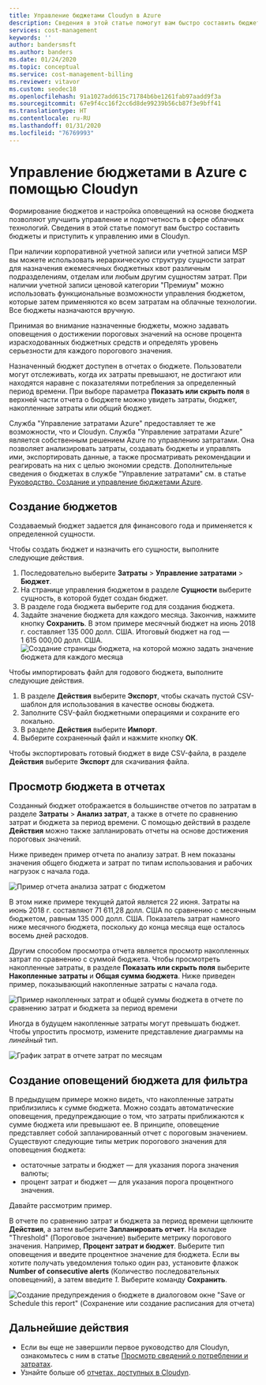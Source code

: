 ```yaml
---
title: Управление бюджетами Cloudyn в Azure
description: Сведения в этой статье помогут вам быстро составить бюджеты и приступить к управлению ими в Cloudyn.
services: cost-management
keywords: ''
author: bandersmsft
ms.author: banders
ms.date: 01/24/2020
ms.topic: conceptual
ms.service: cost-management-billing
ms.reviewer: vitavor
ms.custom: seodec18
ms.openlocfilehash: 91a1027add615c71784b6be1261fab97aadd9f3a
ms.sourcegitcommit: 67e9f4cc16f2cc6d8de99239b56cb87f3e9bff41
ms.translationtype: HT
ms.contentlocale: ru-RU
ms.lasthandoff: 01/31/2020
ms.locfileid: "76769993"
---
```

# <a name="manage-azure-budgets-with-cloudyn"></a>Управление бюджетами в Azure с помощью Cloudyn

Формирование бюджетов и настройка оповещений на основе бюджета позволяют улучшить управление и подотчетность в сфере облачных технологий. Сведения в этой статье помогут вам быстро составить бюджеты и приступить к управлению ими в Cloudyn.

При наличии корпоративной учетной записи или учетной записи MSP вы можете использовать иерархическую структуру сущности затрат для назначения ежемесячных бюджетных квот различным подразделениям, отделам или любым другим сущностям затрат. При наличии учетной записи ценовой категории "Премиум" можно использовать функциональные возможности управления бюджетом, которые затем применяются ко всем затратам на облачные технологии. Все бюджеты назначаются вручную.

Принимая во внимание назначенные бюджеты, можно задавать оповещения о достижении пороговых значений на основе процента израсходованных бюджетных средств и определять уровень серьезности для каждого порогового значения.

Назначенный бюджет доступен в отчетах о бюджете. Пользователи могут отслеживать, когда их затраты превышают, не достигают или находятся наравне с показателями потребления за определенный период времени. При выборе параметра **Показать или скрыть поля** в верхней части отчета о бюджете можно увидеть затраты, бюджет, накопленные затраты или общий бюджет.

Служба "Управление затратами Azure" предоставляет те же возможности, что и Cloudyn. Служба "Управление затратами Azure" является собственным решением Azure по управлению затратами. Она позволяет анализировать затраты, создавать бюджеты и управлять ими, экспортировать данные, а также просматривать рекомендации и реагировать на них с целью экономии средств. Дополнительные сведения о бюджетах в службе "Управление затратами" см. в статье [Руководство. Создание и управление бюджетами Azure](../costs/tutorial-acm-create-budgets.md).

## <a name="create-budgets"></a>Создание бюджетов

Создаваемый бюджет задается для финансового года и применяется к определенной сущности.

Чтобы создать бюджет и назначить его сущности, выполните следующие действия.

1. Последовательно выберите **Затраты** &gt; **Управление затратами** &gt; **Бюджет**.
2. На странице управления бюджетом в разделе **Сущности** выберите сущность, в которой будет создан бюджет.
3. В разделе года бюджета выберите год для создания бюджета.
4. Задайте значение бюджета для каждого месяца. Закончив, нажмите кнопку **Сохранить**.
В этом примере месячный бюджет на июнь 2018 г. составляет 135 000 долл. США. Итоговый бюджет на год — 1 615 000,00 долл. США.
![Создание страницы бюджета, на которой можно задать значение бюджета для каждого месяца](./media/manage-budgets/set-budget.png)


Чтобы импортировать файл для годового бюджета, выполните следующие действия.

1. В разделе **Действия** выберите **Экспорт**, чтобы скачать пустой CSV-шаблон для использования в качестве основы бюджета.
2. Заполните CSV-файл бюджетными операциями и сохраните его локально.
3. В разделе **Действия** выберите **Импорт**.
4. Выберите сохраненный файл и нажмите кнопку **ОК**.

Чтобы экспортировать готовый бюджет в виде CSV-файла, в разделе **Действия** выберите **Экспорт** для скачивания файла.

## <a name="view-budget-in-reports"></a>Просмотр бюджета в отчетах

Созданный бюджет отображается в большинстве отчетов по затратам в разделе **Затраты** &gt; **Анализ затрат**, а также в отчете по сравнению затрат и бюджета за период времени. С помощью действий в разделе **Действия** можно также запланировать отчеты на основе достижения пороговых значений.

Ниже приведен пример отчета по анализу затрат. В нем показаны значения общего бюджета и затрат по типам использования и рабочих нагрузок с начала года.

![Пример отчета анализа затрат с бюджетом](./media/manage-budgets/cost-analysis-budget-example.png)

В этом ниже примере текущей датой является 22 июня. Затраты на июнь 2018 г. составляют 71 611,28 долл. США по сравнению с месячным бюджетом, равным 135 000 долл. США. Показатель затрат намного ниже месячного бюджета, поскольку до конца месяца еще осталось восемь дней расходов.

Другим способом просмотра отчета является просмотр накопленных затрат по сравнению с суммой бюджета. Чтобы просмотреть накопленные затраты, в разделе **Показать или скрыть поля** выберите **Накопленные затраты** и **Общая сумма бюджета**. Ниже приведен пример, показывающий накопленные затраты с начала года.

![Пример накопленных затрат и общей суммы бюджета в отчете по сравнению затрат и бюджета за период времени](./media/manage-budgets/accumulated-budget.png)

Иногда в будущем накопленные затраты могут превышать бюджет. Чтобы упростить просмотр, измените представление диаграммы на _линейный_ тип.

![График затрат в отчете затрат по месяцам](./media/manage-budgets/budget-line.png)

## <a name="create-budget-alerts-for-a-filter"></a>Создание оповещений бюджета для фильтра

В предыдущем примере можно видеть, что накопленные затраты приблизились к сумме бюджета. Можно создать автоматические оповещения, предупреждающие о том, что затраты приближаются к сумме бюджета или превышают ее. В принципе, оповещение представляет собой запланированный отчет с пороговым значением. Существуют следующие типы метрик порогового значения для оповещения бюджета:

- остаточные затраты и бюджет — для указания порога значения валюты;
- процент затрат и бюджет — для указания порога процентного значения.

Давайте рассмотрим пример.

В отчете по сравнению затрат и бюджета за период времени щелкните **Действия**, а затем выберите **Запланировать отчет**. На вкладке "Threshold" (Пороговое значение) выберите метрику порогового значения. Например, **Процент затрат и бюджет**. Выберите тип оповещения и введите процентное значение для бюджета. Если вы хотите получать уведомления только один раз, установите флажок **Number of consecutive alerts** (Количество последовательных оповещений), а затем введите _1_. Выберите команду **Сохранить**.

![Создание предупреждения о бюджете в диалоговом окне "Save or Schedule this report" (Сохранение или создание расписания для отчета)](./media/manage-budgets/budget-alert.png)

## <a name="next-steps"></a>Дальнейшие действия

- Если вы еще не завершили первое руководство для Cloudyn, ознакомьтесь с ним в статье [Просмотр сведений о потреблении и затратах](tutorial-review-usage.md).
- Узнайте больше об [отчетах, доступных в Cloudyn](use-reports.md).
